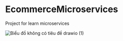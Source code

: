 # EcommerceMicroservices
Project for learn microservices

![Biểu đồ không có tiêu đề drawio (1)](https://user-images.githubusercontent.com/54372656/201972355-24315b80-239e-4063-abb3-25dd29b3513f.png)
